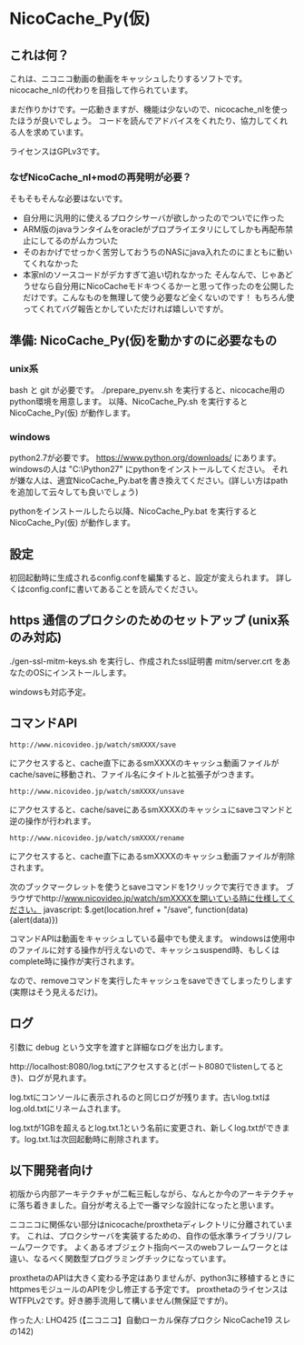 # NicoCache_Py(仮)

## これは何？

これは、ニコニコ動画の動画をキャッシュしたりするソフトです。
nicocache_nlの代わりを目指して作られています。

まだ作りかけです。一応動きますが、機能は少ないので、nicocache_nlを使ったほうが良いでしょう。
コードを読んでアドバイスをくれたり、協力してくれる人を求めています。

ライセンスはGPLv3です。

### なぜNicoCache_nl+modの再発明が必要？

そもそもそんな必要はないです。
 - 自分用に汎用的に使えるプロクシサーバが欲しかったのでついでに作った
 - ARM版のjavaランタイムをoracleがプロプライエタリにしてしかも再配布禁止にしてるのがムカついた
 - そのおかげでせっかく苦労しておうちのNASにjava入れたのにまともに動いてくれなかった
 - 本家nlのソースコードがデカすぎて追い切れなかった
そんなんで、じゃあどうせなら自分用にNicoCacheモドキつくるかーと思って作ったのを公開しただけです。こんなものを無理して使う必要など全くないのです！
もちろん使ってくれてバグ報告とかしていただければ嬉しいですが。

## 準備: NicoCache_Py(仮)を動かすのに必要なもの

### unix系
bash と git が必要です。
./prepare_pyenv.sh を実行すると、nicocache用のpython環境を用意します。
以降、NicoCache_Py.sh を実行すると NicoCache_Py(仮) が動作します。

### windows
python2.7が必要です。
https://www.python.org/downloads/ にあります。
windowsの人は "C:\Python27" にpythonをインストールしてください。
それが嫌な人は、適宜NicoCache_Py.batを書き換えてください。(詳しい方はpathを追加して云々しても良いでしょう)

pythonをインストールしたら以降、NicoCache_Py.bat を実行すると NicoCache_Py(仮) が動作します。


## 設定

初回起動時に生成されるconfig.confを編集すると、設定が変えられます。
詳しくはconfig.confに書いてあることを読んでください。

## https 通信のプロクシのためのセットアップ (unix系のみ対応)
./gen-ssl-mitm-keys.sh を実行し、作成されたssl証明書 mitm/server.crt をあなたのOSにインストールします。

windowsも対応予定。

## コマンドAPI
    http://www.nicovideo.jp/watch/smXXXX/save
にアクセスすると、cache直下にあるsmXXXXのキャッシュ動画ファイルがcache/saveに移動され、ファイル名にタイトルと拡張子がつきます。

    http://www.nicovideo.jp/watch/smXXXX/unsave
にアクセスすると、cache/saveにあるsmXXXXのキャッシュにsaveコマンドと逆の操作が行われます。

    http://www.nicovideo.jp/watch/smXXXX/rename
にアクセスすると、cache直下にあるsmXXXXのキャッシュ動画ファイルが削除されます。


次のブックマークレットを使うとsaveコマンドを1クリックで実行できます。
ブラウザでhttp://www.nicovideo.jp/watch/smXXXXを開いている時に仕様してください。
javascript: $.get(location.href + "/save", function(data){alert(data)})

コマンドAPIは動画をキャッシュしている最中でも使えます。
windowsは使用中のファイルに対する操作が行えないので、キャッシュsuspend時、もしくはcomplete時に操作が実行されます。

なので、removeコマンドを実行したキャッシュをsaveできてしまったりします(実際はそう見えるだけ)。



## ログ

引数に debug という文字を渡すと詳細なログを出力します。

http://localhost:8080/log.txtにアクセスすると(ポート8080でlistenしてるとき)、ログが見れます。

log.txtにコンソールに表示されるのと同じログが残ります。古いlog.txtはlog.old.txtにリネームされます。

log.txtが1GBを超えるとlog.txt.1という名前に変更され、新しくlog.txtができます。log.txt.1は次回起動時に削除されます。


## 以下開発者向け
初版から内部アーキテクチャが二転三転しながら、なんとか今のアーキテクチャに落ち着きました。自分が考える上で一番マシな設計になったと思います。

ニコニコに関係ない部分はnicocache/proxthetaディレクトリに分離されています。
これは、プロクシサーバを実装するための、自作の低水準ライブラリ/フレームワークです。
よくあるオブジェクト指向ベースのwebフレームワークとは違い、なるべく関数型プログラミングチックになっています。

proxthetaのAPIは大きく変わる予定はありませんが、python3に移植するときにhttpmesモジュールのAPIを少し修正する予定です。
proxthetaのライセンスはWTFPLv2です。好き勝手流用して構いません(無保証ですが)。


作った人: LHO425 (【ニコニコ】自動ローカル保存プロクシ NicoCache19 スレの142)
